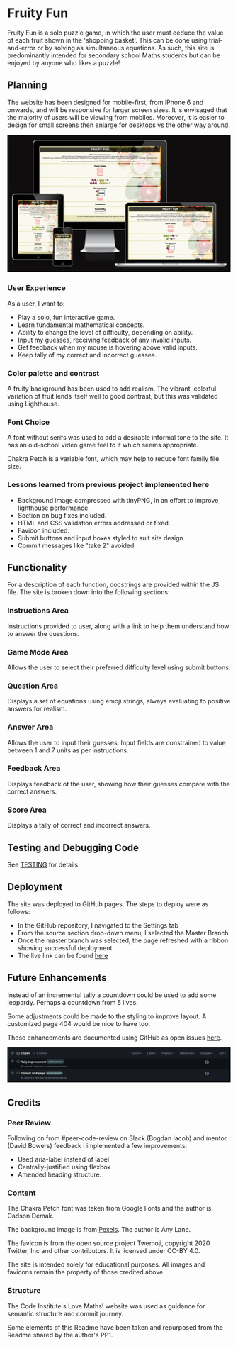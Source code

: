 # Fruity Fun

Fruity Fun is a solo puzzle game, in which the user must deduce the value of each fruit shown in the 'shopping basket'. This can be done using trial-and-error or by solving as simultaneous equations. As such, this site is predominantly intended for secondary school Maths students but can be enjoyed by anyone who likes a puzzle!

## Planning

The website has been designed for mobile-first, from iPhone 6 and onwards, and will be responsive for larger screen sizes. It is envisaged that the majority of users will be viewing from mobiles. Moreover, it is easier to design for small screens then enlarge for desktops vs the other way around.

![Responsive Mockup](/docs/screenshots/device_response.png)

### User Experience

As a user, I want to:
- Play a solo, fun interactive game.
- Learn fundamental mathematical concepts.
- Ability to change the level of difficulty, depending on ability.
- Input my guesses, receiving feedback of any invalid inputs.
- Get feedback when my mouse is hovering above valid inputs.
- Keep tally of my correct and incorrect guesses.

### Color palette and contrast

A fruity background has been used to add realism. The vibrant, colorful variation of fruit lends itself well to good contrast, but this was validated using Lighthouse.

### Font Choice

A font without serifs was used to add a desirable informal tone to the site. It has an old-school video game feel to it which seems appropriate.

Chakra Petch is a variable font, which may help to reduce font family file size.

### Lessons learned from previous project implemented here

- Background image compressed with tinyPNG, in an effort to improve lighthouse performance.
- Section on bug fixes included.
- HTML and CSS validation errors addressed or fixed.
- Favicon included.
- Submit buttons and input boxes styled to suit site design.
- Commit messages like "take 2" avoided.

## Functionality

For a description of each function, docstrings are provided within the JS file. The site is broken down into the following sections:

### Instructions Area

Instructions provided to user, along with a link to help them understand how to answer the questions.

### Game Mode Area

Allows the user to select their preferred difficulty level using submit buttons.

### Question Area

Displays a set of equations using emoji strings, always evaluating to positive answers for realism.

### Answer Area

Allows the user to input their guesses. Input fields are constrained to value between 1 and 7 units as per instructions.

### Feedback Area

Displays feedback ot the user, showing how their guesses compare with the correct answers.

### Score Area

Displays a tally of correct and incorrect answers.

## Testing and Debugging Code

See [TESTING](TESTING.md) for details.

## Deployment

The site was deployed to GitHub pages. The steps to deploy were as follows:

- In the GitHub repository, I navigated to the Settings tab
- From the source section drop-down menu, I selected the Master Branch
- Once the master branch was selected, the page refreshed with a ribbon showing successful deployment.
- The live link can be found [here](<https://alanjameschapman.github.io/fruity-fun/>)

## Future Enhancements

Instead of an incremental tally a countdown could be used to add some jeopardy. Perhaps a countdown from 5 lives.

Some adjustments could be made to the styling to improve layout. A customized page 404 would be nice to have too.

These enhancements are documented using GitHub as open issues [here](https://github.com/alanjameschapman/fruity-fun/issues?q=is%3Aopen+is%3Aissue).

![open issues](/docs/testing/bugs/issues_open.png)

## Credits

### Peer Review

Following on from #peer-code-review on Slack (Bogdan Iacob) and mentor (David Bowers) feedback I implemented a few improvements:

- Used aria-label instead of label
- Centrally-justified using flexbox
- Amended heading structure.

### Content

The Chakra Petch font was taken from Google Fonts and the author is Cadson Demak.

The background image is from [Pexels](https://www.pexels.com/). The author is Any Lane.

The favicon is from the open source project Twemoji, copyright 2020 Twitter, Inc and other contributors. It is licensed under CC-BY 4.0.

The site is intended solely for educational purposes. All images and favicons remain the property of those credited above

### Structure

The Code Institute's Love Maths! website was used as guidance for semantic structure and commit journey.

Some elements of this Readme have been taken and repurposed from the Readme shared by the author's PP1.
